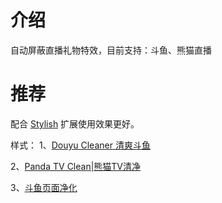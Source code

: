 # 介绍
自动屏蔽直播礼物特效，目前支持：斗鱼、熊猫直播

# 推荐
配合 [Stylish](https://userstyles.org/) 扩展使用效果更好。

样式：
1、[Douyu Cleaner 清爽斗鱼](https://userstyles.org/styles/132037/douyu-cleaner)

2、[Panda TV Clean|熊猫TV清净](http://userstyles.org/styles/129393)

3、[斗鱼页面净化](https://userstyles.org/styles/133999/theme)